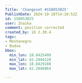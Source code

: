```yaml
---
Title: 'Changeset #158053025'
PublishDate: 2024-10-18T14:10:52Z
id: 158053025
user: Znaika
comment: position corrected
created_by: iD 2.30.4
tags:
- Montenegro
- Budva
bbox:
  min_lon: 18.8425499
  min_lat: 42.2844228
  max_lon: 18.8429188
  max_lat: 42.2846864

---
```

